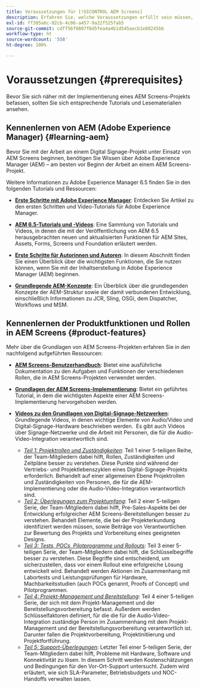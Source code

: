 ```yaml
---
title: Voraussetzungen für [!UICONTROL AEM Screens]
description: Erfahren Sie, welche Voraussetzungen erfüllt sein müssen, bevor Sie ein AEM Screens-Projekt starten können.
exl-id: ff305a6c-02cb-4c06-a457-9a22f525fab5
source-git-commit: cdff56f0807f6d5fea4a4b1d545aecb1e80245bb
workflow-type: ht
source-wordcount: '558'
ht-degree: 100%

---
```


# Voraussetzungen {#prerequisites}

Bevor Sie sich näher mit der Implementierung eines AEM Screens-Projekts befassen, sollten Sie sich entsprechende Tutorials und Lesematerialien ansehen.

## Kennenlernen von AEM (Adobe Experience Manager) {#learning-aem}

Bevor Sie mit der Arbeit an einem Digital Signage-Projekt unter Einsatz von AEM Screens beginnen, benötigen Sie Wissen über Adobe Experience Manager (AEM) – am besten vor Beginn der Arbeit an einem AEM Screens-Projekt.

Weitere Informationen zu Adobe Experience Manager 6.5 finden Sie in den folgenden Tutorials und Ressourcen:

* **[Erste Schritte mit Adobe Experience Manager](https://experienceleague.adobe.com/de/docs/experience-manager-cloud-service/content/overview/introduction)**: Entdecken Sie Artikel zu den ersten Schritten und Video-Tutorials für Adobe Experience Manager.

* **[AEM 6.5-Tutorials und -Videos](https://experienceleague.adobe.com/de/docs/experience-manager-tutorials)**: Eine Sammlung von Tutorials und Videos, in denen die mit der Veröffentlichung von AEM 6.5 herausgebrachten neuen und aktualisierten Funktionen für AEM Sites, Assets, Forms, Screens und Foundation erläutert werden.

* **[Erste Schritte für Autorinnen und Autoren](https://experienceleague.adobe.com/de/docs/experience-manager-65/content/sites/authoring/essentials/first-steps)**: In diesem Abschnitt finden Sie einen Überblick über die wichtigsten Funktionen, die Sie nutzen können, wenn Sie mit der Inhaltserstellung in Adobe Experience Manager (AEM) beginnen.

* **[Grundlegende AEM-Konzepte](https://experienceleague.adobe.com/de/docs/experience-manager-65/content/implementing/developing/introduction/the-basics)**: Ein Überblick über die grundlegenden Konzepte der AEM-Struktur sowie der damit verbundenen Entwicklung, einschließlich Informationen zu JCR, Sling, OSGi, dem Dispatcher, Workflows und MSM.

## Kennenlernen der Produktfunktionen und Rollen in AEM Screens {#product-features}

Mehr über die Grundlagen von AEM Screens-Projekten erfahren Sie in den nachfolgend aufgeführten Ressourcen:

* **[AEM Screens-Benutzerhandbuch](https://experienceleague.adobe.com/de/docs/experience-manager-screens/user-guide/aem-screens-introduction)**: Bietet eine ausführliche Dokumentation zu den Aufgaben und Funktionen der verschiedenen Rollen, die in AEM Screens-Projekten verwendet werden.

* **[Grundlagen der AEM Screens-Implementierung](https://experienceleague.adobe.com/?launch=AEM-7a#recommended/solutions/experience-manager)**: Bietet ein geführtes Tutorial, in dem die wichtigsten Aspekte einer AEM Screens-Implementierung hervorgehoben werden.

* **[Videos zu den Grundlagen von Digital-Signage-Netzwerken](https://experienceleague.adobe.com/de/docs/experience-manager-screens/user-guide/aem-screens-introduction)**: Grundlegende Videos, in denen wichtige Elemente von Audio/Video und Digital-Signage-Hardware beschrieben werden.  Es gibt auch Videos über Signage-Netzwerke und die Arbeit mit Personen, die für die Audio-Video-Integration verantwortlich sind.
   * *[Teil 1: Projektrollen und Zuständigkeiten](https://experienceleague.adobe.com/de/docs/experience-manager-screens/user-guide/digital-signage-network/project-roles-responsibilities)*: Teil 1 einer 5-teiligen Reihe, der Team-Mitgliedern dabei hilft, Rollen, Zuständigkeiten und Zeitpläne besser zu verstehen. Diese Punkte sind während der Vertriebs- und Projektlebenszyklen eines Digital-Signage-Projekts erforderlich. Behandelt auf einer allgemeinen Ebene Projektrollen und Zuständigkeiten von Personen, die für die AEM-Implementierung oder die Audio-Video-Integration verantwortlich sind.
   * *[Teil 2: Überlegungen zum Projektumfang](https://experienceleague.adobe.com/de/docs/experience-manager-screens/user-guide/digital-signage-network/project-considerations)*: Teil 2 einer 5-teiligen Serie, der Team-Mitgliedern dabei hilft, Pre-Sales-Aspekte bei der Entwicklung erfolgreicher AEM Screens-Bereitstellungen besser zu verstehen. Behandelt Elemente, die bei der Projekterkundung identifiziert werden müssen, sowie Beiträge von Verantwortlichen zur Bewertung des Projekts und Vorbereitung eines geeigneten Designs.
   * *[Teil 3: Tests, POCs, Pilotprogramme und Rollouts](https://experienceleague.adobe.com/de/docs/experience-manager-screens/user-guide/digital-signage-network/testing-pocs-pilots-rollouts)*: Teil 3 einer 5-teiligen Serie, der Team-Mitgliedern dabei hilft, die Schlüsselbegriffe besser zu verstehen. Diese Begriffe sind entscheidend, um sicherzustellen, dass vor einem Rollout eine erfolgreiche Lösung entwickelt wird. Behandelt werden Aktionen im Zusammenhang mit Labortests und Leistungsprüfungen für Hardware, Machbarkeitsstudien (auch POCs genannt, Proofs of Concept) und Pilotprogrammen.
   * *[Teil 4: Projekt-Management und Bereitstellung](https://experienceleague.adobe.com/de/docs/experience-manager-screens/user-guide/digital-signage-network/project-management-and-deployment)*: Teil 4 einer 5-teiligen Serie, der sich mit dem Projekt-Management und der Bereitstellungsvorbereitung befasst. Außerdem werden Schlüsselfaktoren definiert, für die die für die Audio-Video-Integration zuständige Person im Zusammenhang mit dem Projekt-Management und der Bereitstellungsvorbereitung verantwortlich ist. Darunter fallen die Projektvorbereitung, Projektinitiierung und Projektfortführung.
   * *[Teil 5: Support-Überlegungen](https://experienceleague.adobe.com/de/docs/experience-manager-screens/user-guide/digital-signage-network/support-considerations)*: Letzter Teil einer 5-teiligen Serie, der Team-Mitgliedern dabei hilft, Probleme mit Hardware, Software und Konnektivität zu lösen. In diesem Schritt werden Kostenschätzungen und Bedingungen für den Vor-Ort-Support untersucht. Zudem wird erläutert, wie sich SLA-Parameter, Betriebsbudgets und NOC-Handoffs verwalten lassen.
